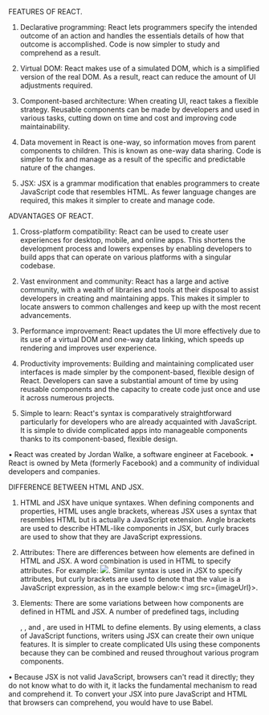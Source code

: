 <!-- QUESTION 2 -->

FEATURES OF REACT.
1.	Declarative programming: React lets programmers specify the intended outcome of an action and handles the essentials details of how that outcome is accomplished. Code is now simpler to study and comprehend as a result.

2.	Virtual DOM: React makes use of a simulated DOM, which is a simplified version of the real DOM. As a result, react can reduce the amount of UI adjustments required.

3.	Component-based architecture: When creating UI, react takes a flexible strategy. Reusable components can be made by developers and used in various tasks, cutting down on time and cost and improving code maintainability.

4.	Data movement in React is one-way, so information moves from parent components to children. This is known as one-way data sharing. Code is simpler to fix and manage as a result of the specific and predictable nature of the changes.

5.	JSX: JSX is a grammar modification that enables programmers to create JavaScript code that resembles HTML. As fewer language changes are required, this makes it simpler to create and manage code.


<!-- QUESTION 3 -->
ADVANTAGES OF REACT.
1.	Cross-platform compatibility: React can be used to create user experiences for desktop, mobile, and online apps. This shortens the development process and lowers expenses by enabling developers to build apps that can operate on various platforms with a singular codebase.

2.	Vast environment and community: React has a large and active community, with a wealth of libraries and tools at their disposal to assist developers in creating and maintaining apps. This makes it simpler to locate answers to common challenges and keep up with the most recent advancements.

3.	Performance improvement: React updates the UI more effectively due to its use of a virtual DOM and one-way data linking, which speeds up rendering and improves user experience.

4.	Productivity improvements: Building and maintaining complicated user interfaces is made simpler by the component-based, flexible design of React. Developers can save a substantial amount of time by using reusable components and the capacity to create code just once and use it across numerous projects.

5.	Simple to learn: React's syntax is comparatively straightforward particularly for developers who are already acquainted with JavaScript. It is simple to divide complicated apps into manageable components thanks to its component-based, flexible design.


<!-- QUESTION 4 -->
•	React was created by Jordan Walke, a software engineer at Facebook.
•	React is owned by Meta (formerly Facebook) and a community of individual developers and companies.

<!-- QUESTION 5 -->
DIFFERENCE BETWEEN HTML AND JSX.
1.	HTML and JSX have unique syntaxes. When defining components and properties, HTML uses angle brackets, whereas JSX uses a syntax that resembles HTML but is actually a JavaScript extension. Angle brackets are used to describe HTML-like components in JSX, but curly braces are used to show that they are JavaScript expressions.
2.	Attributes: There are differences between how elements are defined in HTML and JSX. A word combination is used in HTML to specify attributes. For example: <img src="image.jpg">. Similar syntax is used in JSX to specify attributes, but curly brackets are used to denote that the value is a JavaScript expression, as in the example below:< img src={imageUrl}>.

3.	Elements: There are some variations between how components are defined in HTML and JSX. A number of predefined tags, including <div>, <span>, and <img>, are used in HTML to define elements. By using elements, a class of JavaScript functions, writers using JSX can create their own unique features. It is simpler to create complicated UIs using these components because they can be combined and reused throughout various program components.


<!-- QUESTION 6 -->
•	Because JSX is not valid JavaScript, browsers can't read it directly; they do not know what to do with it, it lacks the fundamental mechanism to read and comprehend it. To convert your JSX into pure JavaScript and HTML that browsers can comprehend, you would have to use Babel.

